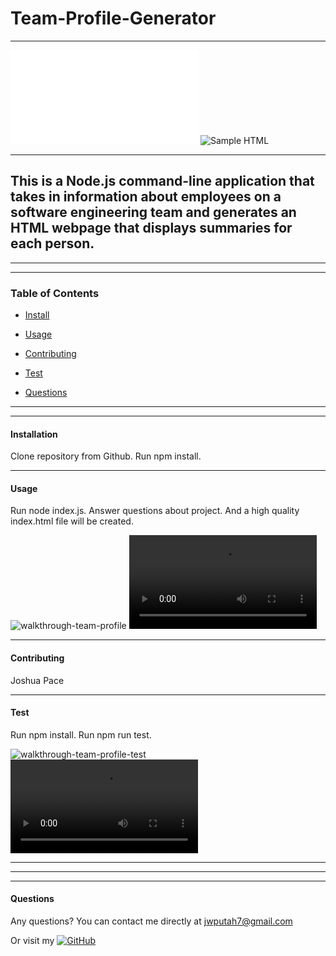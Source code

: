 # Team-Profile-Generator

--------

![Sample HTML](./dist/index.html)
![Sample HTML](./src/images.samplehtml.png)

--------

## This is a Node.js command-line application that takes in information about employees on a software engineering team and generates an HTML webpage that displays summaries for each person.

****
****

### Table of Contents
* [Install](#installation)
* [Usage](#usage)
* [Contributing](#contributing)
* [Test](#test)

* [Questions](#questions)

****
****

#### Installation
Clone repository from Github. Run npm install.

----

#### Usage
Run node index.js. Answer questions about project. And a high quality index.html file will be created.


![walkthrough-team-profile](https://user-images.githubusercontent.com/94497268/156701253-915aad9b-5d22-4f5d-8846-67d40c8fdd66.gif)
![Walkthrough Video](.src/images/team-profile-generator.mov)

----

#### Contributing
Joshua Pace

----

#### Test
Run npm install. Run npm run test.


![walkthrough-team-profile-test](https://user-images.githubusercontent.com/94497268/156701124-d299c43b-e394-48e9-b893-64fd0d30c3ca.gif)
![Tests Walkthrough Video](.src/images/walkthrough-team-profile-test.mp4)

----



****
****

#### Questions
Any questions? You can contact me directly at jwputah7@gmail.com

Or visit my [![GitHub](https://badgen.net/badge/icon/github?icon=github&label)](https://github.com/jwputah)
